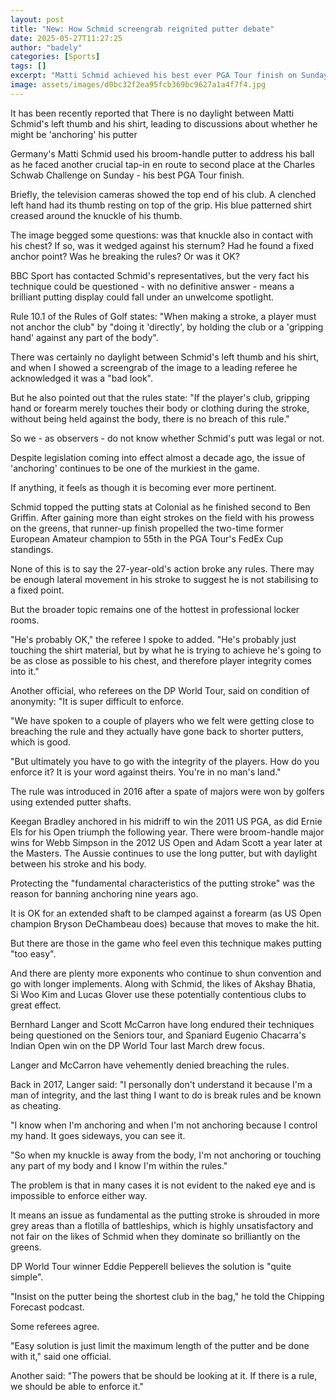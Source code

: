 ```yaml
---
layout: post
title: "New: How Schmid screengrab reignited putter debate"
date: 2025-05-27T11:27:25
author: "badely"
categories: [Sports]
tags: []
excerpt: "Matti Schmid achieved his best ever PGA Tour finish on Sunday, but his putting technique is facing increasing scrutiny."
image: assets/images/d0bc32f2ea95fcb369bc9627a1a4f7f4.jpg
---
```


It has been recently reported that There is no daylight between Matti Schmid's left thumb and his shirt, leading to discussions about whether he might be 'anchoring' his putter 

Germany's Matti Schmid used his broom-handle putter to address his ball as he faced another crucial tap-in en route to second place at the Charles Schwab Challenge on Sunday - his best PGA Tour finish.

Briefly, the television cameras showed the top end of his club. A clenched left hand had its thumb resting on top of the grip.  His blue patterned shirt creased around the knuckle of his thumb.

The image begged some questions: was that knuckle also in contact with his chest? If so, was it wedged against his sternum? Had he found a fixed anchor point? Was he breaking the rules? Or was it OK?

BBC Sport has contacted Schmid's representatives, but the very fact his technique could be questioned - with no definitive answer - means a brilliant putting display could fall under an unwelcome spotlight.

Rule 10.1 of the Rules of Golf states: "When making a stroke, a player must not anchor the club" by "doing it 'directly', by holding the club or a 'gripping hand' against any part of the body".

There was certainly no daylight between Schmid's left thumb and his shirt, and when I showed a screengrab of the image to a leading referee he acknowledged it was a "bad look".

But he also pointed out that the rules state: "If the player's club, gripping hand or forearm merely touches their body or clothing during the stroke, without being held against the body, there is no breach of this rule."

So we - as observers - do not know whether Schmid's putt was legal or not.

Despite legislation coming into effect almost a decade ago, the issue of 'anchoring' continues to be one of the murkiest in the game.

If anything, it feels as though it is becoming ever more pertinent.

Schmid topped the putting stats at Colonial as he finished second to Ben Griffin. After gaining more than eight strokes on the field with his prowess on the greens, that runner-up finish propelled the two-time former European Amateur champion to 55th in the PGA Tour's FedEx Cup standings.

None of this is to say the 27-year-old's action broke any rules. There may be enough lateral movement in his stroke to suggest he is not stabilising to a fixed point.

But the broader topic remains one of the hottest in professional locker rooms.

"He's probably OK," the referee I spoke to added. "He's probably just touching the shirt material, but by what he is trying to achieve he's going to be as close as possible to his chest, and therefore player integrity comes into it."

Another official, who referees on the DP World Tour, said on condition of anonymity: "It is super difficult to enforce.

"We have spoken to a couple of players who we felt were getting close to breaching the rule and they actually have gone back to shorter putters, which is good.

"But ultimately you have to go with the integrity of the players. How do you enforce it? It is your word against theirs. You're in no man's land."

The rule was introduced in 2016 after a spate of majors were won by golfers using extended putter shafts.

Keegan Bradley anchored in his midriff to win the 2011 US PGA, as did Ernie Els for his Open triumph the following year. There were broom-handle major wins for Webb Simpson in the 2012 US Open and Adam Scott a year later at the Masters. The Aussie continues to use the long putter, but with daylight between his stroke and his body.

Protecting the "fundamental characteristics of the putting stroke" was the reason for banning anchoring nine years ago.

It is OK for an extended shaft to be clamped against a forearm (as US Open champion Bryson DeChambeau does) because that moves to make the hit.

But there are those in the game who feel even this technique makes putting "too easy".

And there are plenty more exponents who continue to shun convention and go with longer implements. Along with Schmid, the likes of Akshay Bhatia, Si Woo Kim and Lucas Glover use these potentially contentious clubs to great effect.

Bernhard Langer and Scott McCarron have long endured their techniques being questioned on the Seniors tour, and Spaniard Eugenio Chacarra's Indian Open win on the DP World Tour last March drew focus.

Langer and McCarron have vehemently denied breaching the rules.

Back in 2017, Langer said: "I personally don't understand it because I'm a man of integrity, and the last thing I want to do is break rules and be known as cheating.

"I know when I'm anchoring and when I'm not anchoring because I control my hand. It goes sideways, you can see it.

"So when my knuckle is away from the body, I'm not anchoring or touching any part of my body and I know I'm within the rules."

The problem is that in many cases it is not evident to the naked eye and is impossible to enforce either way.

It means an issue as fundamental as the putting stroke is shrouded in more grey areas than a flotilla of battleships, which is highly unsatisfactory and not fair on the likes of Schmid when they dominate so brilliantly on the greens.

DP World Tour winner Eddie Pepperell believes the solution is "quite simple".

"Insist on the putter being the shortest club in the bag," he told the Chipping Forecast podcast.

Some referees agree.

"Easy solution is just limit the maximum length of the putter and be done with it," said one official.

Another said: "The powers that be should be looking at it. If there is a rule, we should be able to enforce it."

